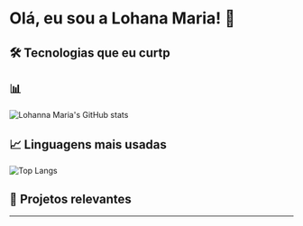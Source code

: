# Olá, eu sou a Lohana Maria! 👋

## 🛠️ Tecnologias que eu curtp

## 📊 

![Lohanna Maria's GitHub stats](https://github-readme-stats.vercel.app/api?username=lohanamaria&show_icons=true&theme=radical)

## 📈 Linguagens mais usadas

![Top Langs](https://github-readme-stats.vercel.app/api/top-langs/?username=lohanamaria&layout=compact&theme=radical)

## 🚀 Projetos relevantes


---
